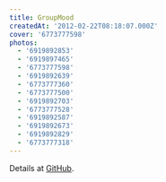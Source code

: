 ```yaml
---
title: GroupMood
createdAt: '2012-02-22T08:18:07.000Z'
cover: '6773777598'
photos:
  - '6919892853'
  - '6919897465'
  - '6773777598'
  - '6919892639'
  - '6773777360'
  - '6773777500'
  - '6919892703'
  - '6773777528'
  - '6919892587'
  - '6919892673'
  - '6919892829'
  - '6773777318'
---
```


Details at [GitHub](https://github.com/tacker/GroupMood/).